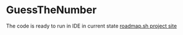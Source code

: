 # GuessTheNumber
The code is ready to run in IDE in current state
<a href="https://roadmap.sh/projects/number-guessing-game">roadmap.sh project site</a>
